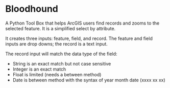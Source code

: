 # Bloodhound
A Python Tool Box that helps ArcGIS users find records and zooms to the selected feature.  It is a simplified select by attribute.  

It creates three inputs: feature, field, and record.  The feature and field inputs are drop downs; the record is a text input.  

The record input will match the data type of the field:

* String is an exact match but not case sensitive
* Integer is an exact match
* Float is  limited (needs a between method)
* Date is between method with the syntax of year month date (xxxx xx xx)
